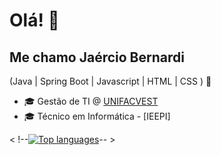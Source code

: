 <h1>Olá! 👋</h1>

## Me chamo Jaércio Bernardi
(Java | Spring Boot | Javascript | HTML | CSS ) 🚀
- 🎓 Gestão de TI @ [UNIFACVEST](https://www.unifacvest.edu.br/)
- 🎓 Técnico em Informática - [IEEPI]
<div align="left">
  
< !--[![Top languages](https://github-readme-stats.vercel.app/api/top-langs/?username=Jaercio-Bernardi&theme=blue-white)](https://github.com/anuraghazra/github-readme-stats)-- >
  
 </div>

<!--
**jaerciobernardi/jaerciobernardi** is a ✨ _special_ ✨ repository because its `README.md` (this file) appears on your GitHub profile.

Here are some ideas to get you started:

- 🔭 I’m currently working on ...
- 🌱 I’m currently learning ...
- 👯 I’m looking to collaborate on ...
- 🤔 I’m looking for help with ...
- 💬 Ask me about ...
- 📫 How to reach me: ...
- 😄 Pronouns: ...
- ⚡ Fun fact: ...
-->
